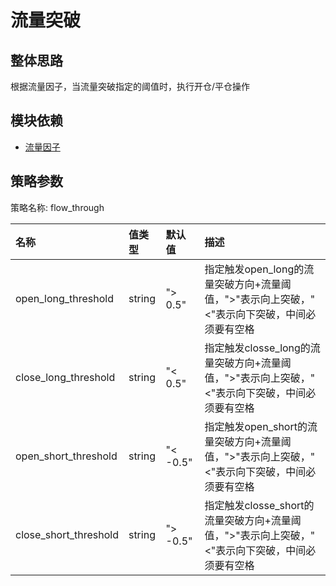 # 流量突破
## 整体思路
根据流量因子，当流量突破指定的阈值时，执行开仓/平仓操作

## 模块依赖
- [流量因子](http://121.40.85.7:8000/mod_flow_factor/)

## 策略参数
策略名称: flow_through

名称|值类型|默认值|描述
:-|:-|:-|:-
open_long_threshold|string|"> 0.5"|指定触发open_long的流量突破方向+流量阈值，">"表示向上突破，"<"表示向下突破，中间必须要有空格
close_long_threshold|string|"< 0.5"|指定触发closse_long的流量突破方向+流量阈值，">"表示向上突破，"<"表示向下突破，中间必须要有空格
open_short_threshold|string|"< -0.5"|指定触发open_short的流量突破方向+流量阈值，">"表示向上突破，"<"表示向下突破，中间必须要有空格
close_short_threshold|string|"> -0.5"|指定触发closse_short的流量突破方向+流量阈值，">"表示向上突破，"<"表示向下突破，中间必须要有空格
